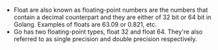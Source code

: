 * Float are also known as floating-point numbers are the numbers that contain a decimal counterpart and they are either of 32 bit or 64 bit in Golang. Examples of floats are 63.09 or 0.821, etc. 
* Go has two floating-point types, float 32 and float 64. They're also referred to as single precision and double precision respectively. 
